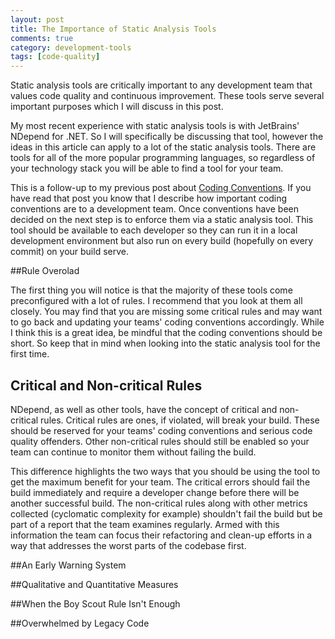 ```yaml
---
layout: post
title: The Importance of Static Analysis Tools
comments: true
category: development-tools
tags: [code-quality]
---
```


Static analysis tools are critically important to any development team that values code quality and continuous improvement. These tools serve several important purposes which I will discuss in this post.  
 
My most recent experience with static analysis tools is with JetBrains' NDepend for .NET. So I will specifically be discussing that tool, however the ideas in this article can apply to a lot of the static analysis tools.  There are tools for all of the more popular programming languages, so regardless of your technology stack you will be able to find a tool for your team.

<!--more-->
 
This is a follow-up to my previous post about  [Coding Conventions](/2014/09/06/remove-refactoring-barriers.html). If you have read that post you know that I describe how
important coding conventions are to a development team.  Once conventions have been decided on the next step is to enforce them via a static analysis tool. This tool should be available to each developer so they can run it in a local development environment but also run on every build (hopefully on every commit) on your build serve. 

##Rule Overolad

The first thing you will notice is that the majority of these tools come preconfigured with a lot of rules. I recommend that you look at them all closely. You may find that you are missing some critical rules and may want to go back and updating your teams' coding conventions accordingly. While I think this is a great idea, be mindful that the coding conventions should be short. So keep that in mind when looking into the static analysis tool for the first time.

## Critical and Non-critical Rules
NDepend, as well as other tools, have the concept of critical and non-critical rules. Critical rules are ones, if violated, will break your build. These should be reserved for your teams' coding conventions and serious code quality offenders. Other non-critical rules should still be enabled so your team can continue to monitor them without failing the build.

This difference highlights the two ways that you should be using the tool to get the maximum benefit for your team. The critical errors should fail the build immediately and require a developer change before there will be another successful build. The non-critical rules along with other metrics collected (cyclomatic complexity for example) shouldn't fail the build but be part of a report that the team examines regularly. Armed with this information the team can focus their refactoring and clean-up efforts in a way that addresses the worst parts of the codebase first.

##An Early Warning System

##Qualitative and Quantitative Measures

##When the Boy Scout Rule Isn't Enough

##Overwhelmed by Legacy Code
